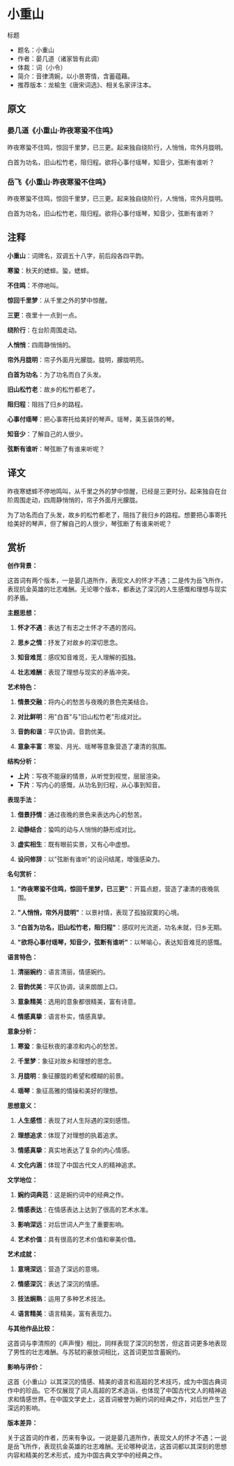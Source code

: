 <!--
 * @Author: ylmzfun ylmzfun@163.com
 * @Date: 2025-10-04 07:38:51
 * @LastEditors: ylmzfun ylmzfun@163.com
 * @LastEditTime: 2025-10-04 07:38:51
 * @FilePath: /Users/ylmzfun/Documents/study/note/poetry/诗词/词/小重山.md
 * @Description: 古文辞章汇编 - 传承中华文化经典
-->

# 小重山

标题
- 题名：小重山
- 作者：晏几道（诸家皆有此调）
- 体裁：词（小令）
- 简介：音律清婉，以小景寄情，含蓄蕴藉。
- 推荐版本：龙榆生《唐宋词选》、相关名家评注本。

## 原文

### 晏几道《小重山·昨夜寒蛩不住鸣》

昨夜寒蛩不住鸣，惊回千里梦，已三更。起来独自绕阶行，人悄悄，帘外月胧明。

白首为功名，旧山松竹老，阻归程。欲将心事付瑶琴，知音少，弦断有谁听？

### 岳飞《小重山·昨夜寒蛩不住鸣》

昨夜寒蛩不住鸣，惊回千里梦，已三更。起来独自绕阶行，人悄悄，帘外月胧明。

白首为功名，旧山松竹老，阻归程。欲将心事付瑶琴，知音少，弦断有谁听？

## 注释

**小重山**：词牌名，双调五十八字，前后段各四平韵。

**寒蛩**：秋天的蟋蟀。蛩，蟋蟀。

**不住鸣**：不停地叫。

**惊回千里梦**：从千里之外的梦中惊醒。

**三更**：夜里十一点到一点。

**绕阶行**：在台阶周围走动。

**人悄悄**：四周静悄悄的。

**帘外月胧明**：帘子外面月光朦胧。胧明，朦胧明亮。

**白首为功名**：为了功名而白了头发。

**旧山松竹老**：故乡的松竹都老了。

**阻归程**：阻挡了归乡的路程。

**心事付瑶琴**：把心事寄托给美好的琴声。瑶琴，美玉装饰的琴。

**知音少**：了解自己的人很少。

**弦断有谁听**：琴弦断了有谁来听呢？

## 译文

昨夜寒蟋蟀不停地鸣叫，从千里之外的梦中惊醒，已经是三更时分。起来独自在台阶周围走动，四周静悄悄的，帘子外面月光朦胧。

为了功名而白了头发，故乡的松竹都老了，阻挡了我归乡的路程。想要把心事寄托给美好的琴声，但了解自己的人很少，琴弦断了有谁来听呢？

## 赏析

**创作背景：**

这首词有两个版本，一是晏几道所作，表现文人的怀才不遇；二是传为岳飞所作，表现抗金英雄的壮志难酬。无论哪个版本，都表达了深沉的人生感慨和理想与现实的矛盾。

**主题思想：**

1. **怀才不遇**：表达了有志之士怀才不遇的苦闷。

2. **思乡之情**：抒发了对故乡的深切思念。

3. **知音难觅**：感叹知音难觅，无人理解的孤独。

4. **壮志难酬**：表现了理想与现实的矛盾冲突。

**艺术特色：**

1. **情景交融**：将内心的愁苦与夜晚的景色完美结合。

2. **对比鲜明**：用"白首"与"旧山松竹老"形成对比。

3. **音韵和谐**：平仄协调，音韵优美。

4. **意象丰富**：寒蛩、月光、瑶琴等意象营造了凄清的氛围。

**结构分析：**

- **上片**：写夜不能寐的情景，从听觉到视觉，层层渲染。
- **下片**：写内心的感慨，从功名到归程，从心事到知音。

**表现手法：**

1. **借景抒情**：通过夜晚的景色来表达内心的愁苦。

2. **动静结合**：蛩鸣的动与人悄悄的静形成对比。

3. **虚实相生**：既有眼前实景，又有心中虚想。

4. **设问修辞**：以"弦断有谁听"的设问结尾，增强感染力。

**名句赏析：**

1. **"昨夜寒蛩不住鸣，惊回千里梦，已三更"**：开篇点题，营造了凄清的夜晚氛围。

2. **"人悄悄，帘外月胧明"**：以景衬情，表现了孤独寂寞的心境。

3. **"白首为功名，旧山松竹老，阻归程"**：感叹时光流逝，功名未就，归乡无期。

4. **"欲将心事付瑶琴，知音少，弦断有谁听"**：以琴喻心，表达知音难觅的感慨。

**语言特色：**

1. **清丽婉约**：语言清丽，情感婉约。

2. **音韵优美**：平仄协调，读来朗朗上口。

3. **意象精美**：选用的意象都很精美，富有诗意。

4. **情感真挚**：语言朴实，情感真挚。

**意象分析：**

1. **寒蛩**：象征秋夜的凄凉和内心的愁苦。

2. **千里梦**：象征对故乡和理想的思念。

3. **月胧明**：象征朦胧的希望和模糊的前景。

4. **瑶琴**：象征高雅的情操和美好的理想。

**思想意义：**

1. **人生感悟**：表现了对人生际遇的深刻感悟。

2. **理想追求**：体现了对理想的执着追求。

3. **情感真挚**：真实地表达了复杂的内心情感。

4. **文化内涵**：体现了中国古代文人的精神追求。

**文学地位：**

1. **婉约词典范**：这是婉约词中的经典之作。

2. **情感表达**：在情感表达上达到了很高的艺术水准。

3. **影响深远**：对后世词人产生了重要影响。

4. **艺术价值**：具有很高的艺术价值和审美价值。

**艺术成就：**

1. **意境深远**：营造了深远的意境。

2. **情感深沉**：表达了深沉的情感。

3. **技法娴熟**：运用了多种艺术技法。

4. **语言精美**：语言精美，富有表现力。

**与其他作品比较：**

这首词与李清照的《声声慢》相比，同样表现了深沉的愁苦，但这首词更多地表现了男性的壮志难酬。与苏轼的豪放词相比，这首词更加含蓄婉约。

**影响与评价：**

这首《小重山》以其深沉的情感、精美的语言和高超的艺术技巧，成为中国古典词作中的珍品。它不仅展现了词人高超的艺术造诣，也体现了中国古代文人的精神追求和情感世界。在中国文学史上，这首词被誉为婉约词的经典之作，对后世产生了深远的影响。

**版本差异：**

关于这首词的作者，历来有争议。一说是晏几道所作，表现文人的怀才不遇；一说是岳飞所作，表现抗金英雄的壮志难酬。无论哪种说法，这首词都以其深刻的思想内容和精美的艺术形式，成为中国古典文学中的经典之作。
